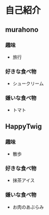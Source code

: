 # 自己紹介

## murahono

### 趣味

 + 旅行

### 好きな食べ物

 + シュークリーム

### 嫌いな食べ物

 + トマト

## HappyTwig

### 趣味

 + 散歩

### 好きな食べ物

 + 抹茶アイス

### 嫌いな食べ物

 + お肉のあぶらみ


